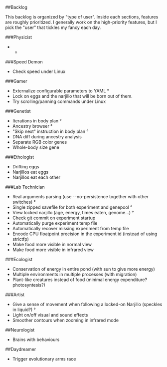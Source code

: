 ##Backlog

This backlog is organized by "type of user". Inside each sections, features are roughly prioritized.
I generally work on the high-priority features, but I pick the "user" that tickles my fancy each day.

###Physicist

* -

###Speed Demon

* Check speed under Linux

###Gamer

* Externalize configurable parameters to YAML °
* Lock on eggs and the narjillo that will be born out of them.
* Try scrolling/panning commands under Linux

###Genetist

* Iterations in body plan °
* Ancestry browser °
* "Skip next" instruction in body plan °
* DNA diff during ancestry analysis
* Separate RGB color genes
* Whole-body size gene

###Ethologist

* Drifting eggs
* Narjillos eat eggs
* Narjillos eat each other

###Lab Technician

* Real arguments parsing (use --no-persistence together with other switches) °
* Single zipped savefile for both experiment and genepool °
* View locked narjillo (age, energy, times eaten, genome...) °
* Check git commit on experiment startup
* Automatically purge experiment temp file
* Automatically recover missing experiment from temp file
* Encode CPU floatpoint precision in the experiment id (instead of using strictfp)
* Make food more visible in normal view
* Make food more visible in infrared view

###Ecologist

* Conservation of energy in entire pond (with sun to give more energy)
* Multiple environments in multiple processes (with migration)
* Plant-like creatures instead of food (minimal energy expenditure? photosyntesis?)

###Artist

* Give a sense of movement when following a locked-on Narjillo (speckles in liquid?) °
* Light on/off visual and sound effects
* Smoother contours when zooming in infrared mode

##Neurologist

* Brains with behaviours

##Daydreamer

* Trigger evolutionary arms race
